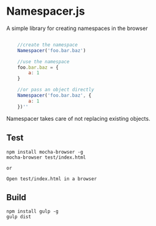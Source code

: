 Namespacer.js
==============

A simple library for creating namespaces in the browser

```javascript

	//create the namespace
	Namespacer('foo.bar.baz')

	//use the namespace
	foo.bar.baz = {
		a: 1
	}

	//or pass an object directly
	Namespacer('foo.bar.baz', {
		a: 1
	})''
````

Namespacer takes care of not replacing existing objects.

Test
----

	npm install mocha-browser -g
	mocha-browser test/index.html
	
	or

	Open test/index.html in a browser

Build
-----

	npm install gulp -g
	gulp dist